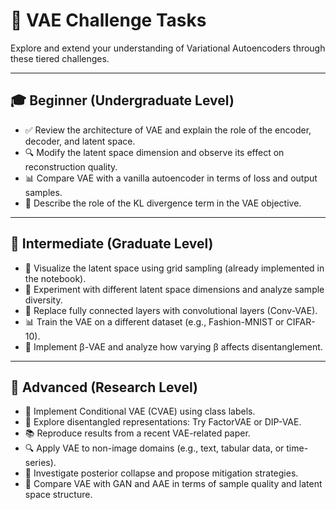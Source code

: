 # 🧠 VAE Challenge Tasks

Explore and extend your understanding of Variational Autoencoders through these tiered challenges.

---

## 🎓 Beginner (Undergraduate Level)

- ✅ Review the architecture of VAE and explain the role of the encoder, decoder, and latent space.
- 🔍 Modify the latent space dimension and observe its effect on reconstruction quality.
- 📊 Compare VAE with a vanilla autoencoder in terms of loss and output samples.
- 🧠 Describe the role of the KL divergence term in the VAE objective.

---

## 🧪 Intermediate (Graduate Level)

- 🧠 Visualize the latent space using grid sampling (already implemented in the notebook).
- 🔄 Experiment with different latent space dimensions and analyze sample diversity.
- 🧪 Replace fully connected layers with convolutional layers (Conv-VAE).
- 📊 Train the VAE on a different dataset (e.g., Fashion-MNIST or CIFAR-10).
- 🧠 Implement β-VAE and analyze how varying β affects disentanglement.

---

## 🚀 Advanced (Research Level)

- 🧬 Implement Conditional VAE (CVAE) using class labels.
- 🧠 Explore disentangled representations: Try FactorVAE or DIP-VAE.
- 📚 Reproduce results from a recent VAE-related paper.
- 🔍 Apply VAE to non-image domains (e.g., text, tabular data, or time-series).
- 🧠 Investigate posterior collapse and propose mitigation strategies.
- 🧪 Compare VAE with GAN and AAE in terms of sample quality and latent space structure.
